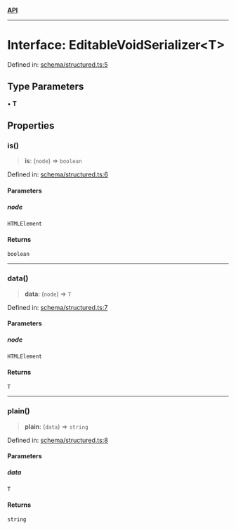 [**API**](../API.md)

***

# Interface: EditableVoidSerializer\<T\>

Defined in: [schema/structured.ts:5](https://github.com/inokawa/edix/blob/6c51a3045dd266d2df11ac3bf40a8c324611c95f/src/core/schema/structured.ts#L5)

## Type Parameters

• **T**

## Properties

### is()

> **is**: (`node`) => `boolean`

Defined in: [schema/structured.ts:6](https://github.com/inokawa/edix/blob/6c51a3045dd266d2df11ac3bf40a8c324611c95f/src/core/schema/structured.ts#L6)

#### Parameters

##### node

`HTMLElement`

#### Returns

`boolean`

***

### data()

> **data**: (`node`) => `T`

Defined in: [schema/structured.ts:7](https://github.com/inokawa/edix/blob/6c51a3045dd266d2df11ac3bf40a8c324611c95f/src/core/schema/structured.ts#L7)

#### Parameters

##### node

`HTMLElement`

#### Returns

`T`

***

### plain()

> **plain**: (`data`) => `string`

Defined in: [schema/structured.ts:8](https://github.com/inokawa/edix/blob/6c51a3045dd266d2df11ac3bf40a8c324611c95f/src/core/schema/structured.ts#L8)

#### Parameters

##### data

`T`

#### Returns

`string`
